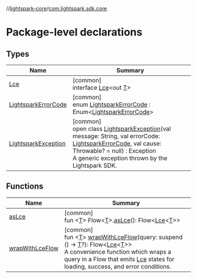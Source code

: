 //[lightspark-core](../../index.md)/[com.lightspark.sdk.core](index.md)

# Package-level declarations

## Types

| Name | Summary |
|---|---|
| [Lce](-lce/index.md) | [common]<br>interface [Lce](-lce/index.md)&lt;out [T](-lce/index.md)&gt; |
| [LightsparkErrorCode](-lightspark-error-code/index.md) | [common]<br>enum [LightsparkErrorCode](-lightspark-error-code/index.md) : Enum&lt;[LightsparkErrorCode](-lightspark-error-code/index.md)&gt; |
| [LightsparkException](-lightspark-exception/index.md) | [common]<br>open class [LightsparkException](-lightspark-exception/index.md)(val message: String, val errorCode: [LightsparkErrorCode](-lightspark-error-code/index.md), val cause: Throwable? = null) : Exception<br>A generic exception thrown by the Lightspark SDK. |

## Functions

| Name | Summary |
|---|---|
| [asLce](as-lce.md) | [common]<br>fun &lt;[T](as-lce.md)&gt; Flow&lt;[T](as-lce.md)&gt;.[asLce](as-lce.md)(): Flow&lt;[Lce](-lce/index.md)&lt;[T](as-lce.md)&gt;&gt; |
| [wrapWithLceFlow](wrap-with-lce-flow.md) | [common]<br>fun &lt;[T](wrap-with-lce-flow.md)&gt; [wrapWithLceFlow](wrap-with-lce-flow.md)(query: suspend () -&gt; [T](wrap-with-lce-flow.md)?): Flow&lt;[Lce](-lce/index.md)&lt;[T](wrap-with-lce-flow.md)&gt;&gt;<br>A convenience function which wraps a query in a Flow that emits [Lce](-lce/index.md) states for loading, success, and error conditions. |
